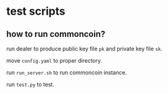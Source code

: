 # test scripts

## how to run commoncoin?
run dealer to produce public key file `pk` and private key file `sk`.

move `config.yaml` to proper directory.

run `run_server.sh` to run commoncoin instance.

run `test.py` to test.


